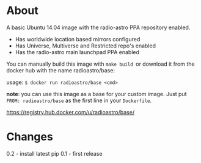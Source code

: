 About
=====

A basic Ubuntu 14.04 image with the radio-astro PPA repository enabled.

* Has worldwide location based mirrors configured
* Has Universe, Multiverse and Restricted repo's enabled
* Has the radio-astro main launchpad PPA enabled

You can manually build this image with `make build `or download it
from the docker hub with the name radioastro/base:

usage: `$ docker run radioastro/base <cmd>`

**note**: you can use this image as a base for your custom image. Just
put `FROM: radioastro/base` as the first line in your `Dockerfile`.

https://registry.hub.docker.com/u/radioastro/base/

Changes
=======

0.2 - install latest pip
0.1 - first release
